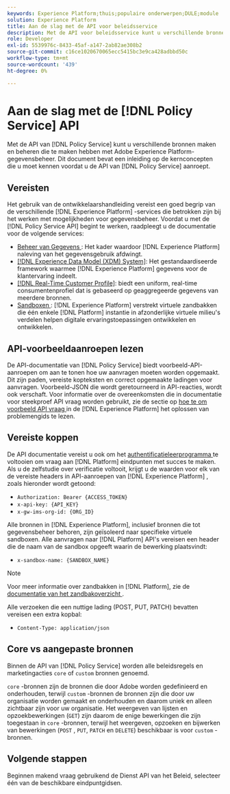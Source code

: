 ```yaml
---
keywords: Experience Platform;thuis;populaire onderwerpen;DULE;module
solution: Experience Platform
title: Aan de slag met de API voor beleidsservice
description: Met de API voor beleidsservice kunt u verschillende bronnen maken en beheren die te maken hebben met Adobe Experience Platform Data Governance. Dit document verstrekt een inleiding aan de kernconcepten u moet kennen alvorens te proberen om vraag aan de Dienst API van het Beleid te maken.
role: Developer
exl-id: 5539976c-8433-45af-a147-2ab82ae308b2
source-git-commit: c16ce1020670065ecc5415bc3e9ca428adbbd50c
workflow-type: tm+mt
source-wordcount: '439'
ht-degree: 0%

---
```


# Aan de slag met de [!DNL Policy Service] API

Met de API van [!DNL Policy Service] kunt u verschillende bronnen maken en beheren die te maken hebben met Adobe Experience Platform-gegevensbeheer. Dit document bevat een inleiding op de kernconcepten die u moet kennen voordat u de API van [!DNL Policy Service] aanroept.

## Vereisten

Het gebruik van de ontwikkelaarshandleiding vereist een goed begrip van de verschillende [!DNL Experience Platform] -services die betrokken zijn bij het werken met mogelijkheden voor gegevensbeheer. Voordat u met de [!DNL Policy Service API] begint te werken, raadpleegt u de documentatie voor de volgende services:

* [ Beheer van Gegevens ](../home.md): Het kader waardoor [!DNL Experience Platform] naleving van het gegevensgebruik afdwingt.
* [[!DNL Experience Data Model (XDM) System]](../../xdm/home.md): Het gestandaardiseerde framework waarmee [!DNL Experience Platform] gegevens voor de klantervaring indeelt.
* [[!DNL Real-Time Customer Profile]](../../profile/home.md): biedt een uniform, real-time consumentenprofiel dat is gebaseerd op geaggregeerde gegevens van meerdere bronnen.
* [ Sandboxen ](../../sandboxes/home.md): [!DNL Experience Platform] verstrekt virtuele zandbakken die één enkele [!DNL Platform] instantie in afzonderlijke virtuele milieu&#39;s verdelen helpen digitale ervaringstoepassingen ontwikkelen en ontwikkelen.

## API-voorbeeldaanroepen lezen

De API-documentatie van [!DNL Policy Service] biedt voorbeeld-API-aanroepen om aan te tonen hoe uw aanvragen moeten worden opgemaakt. Dit zijn paden, vereiste kopteksten en correct opgemaakte ladingen voor aanvragen. Voorbeeld-JSON die wordt geretourneerd in API-reacties, wordt ook verschaft. Voor informatie over de overeenkomsten die in documentatie voor steekproef API vraag worden gebruikt, zie de sectie op [ hoe te om voorbeeld API vraag ](../../landing/troubleshooting.md#how-do-i-format-an-api-request) in de [!DNL Experience Platform] het oplossen van problemengids te lezen.

## Vereiste koppen

De API documentatie vereist u ook om het [ authentificatieleerprogramma ](https://www.adobe.com/go/platform-api-authentication-en) te voltooien om vraag aan [!DNL Platform] eindpunten met succes te maken. Als u de zelfstudie over verificatie voltooit, krijgt u de waarden voor elk van de vereiste headers in API-aanroepen van [!DNL Experience Platform] , zoals hieronder wordt getoond:

* `Authorization: Bearer {ACCESS_TOKEN}`
* `x-api-key: {API_KEY}`
* `x-gw-ims-org-id: {ORG_ID}`

Alle bronnen in [!DNL Experience Platform], inclusief bronnen die tot gegevensbeheer behoren, zijn geïsoleerd naar specifieke virtuele sandboxen. Alle aanvragen naar [!DNL Platform] API&#39;s vereisen een header die de naam van de sandbox opgeeft waarin de bewerking plaatsvindt:

* `x-sandbox-name: {SANDBOX_NAME}`

>[!NOTE]
>
>Voor meer informatie over zandbakken in [!DNL Platform], zie de [ documentatie van het zandbakoverzicht ](../../sandboxes/home.md).

Alle verzoeken die een nuttige lading (POST, PUT, PATCH) bevatten vereisen een extra kopbal:

* `Content-Type: application/json`

## Core vs aangepaste bronnen

Binnen de API van [!DNL Policy Service] worden alle beleidsregels en marketingacties `core` of `custom` bronnen genoemd.

`core` -bronnen zijn de bronnen die door Adobe worden gedefinieerd en onderhouden, terwijl `custom` -bronnen de bronnen zijn die door uw organisatie worden gemaakt en onderhouden en daarom uniek en alleen zichtbaar zijn voor uw organisatie. Het weergeven van lijsten en opzoekbewerkingen (`GET`) zijn daarom de enige bewerkingen die zijn toegestaan in `core` -bronnen, terwijl het weergeven, opzoeken en bijwerken van bewerkingen (`POST` , `PUT`, `PATCH` en `DELETE`) beschikbaar is voor `custom` -bronnen.

## Volgende stappen

Beginnen makend vraag gebruikend de Dienst API van het Beleid, selecteer één van de beschikbare eindpuntgidsen.

